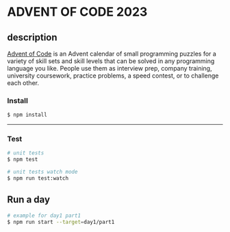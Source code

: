 # ADVENT OF CODE 2023

## description

[Advent of Code](https://adventofcode.com/) is an Advent calendar of small programming puzzles for a variety of skill sets and skill levels that can be solved in any programming language you like. People use them as interview prep, company training, university coursework, practice problems, a speed contest, or to challenge each other.

### Install

```bash
$ npm install
```

---

### Test

```bash
# unit tests
$ npm test

# unit tests watch mode
$ npm run test:watch
```

## Run a day

```bash
# example for day1 part1
$ npm run start --target=day1/part1
```
